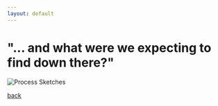 ```yaml
---
layout: default
---
```


# "... and what were we expecting to find down there?"

![Process Sketches](https://i.imgur.com/8OoQSIN.png)

[back](./undergraduate21.html)
